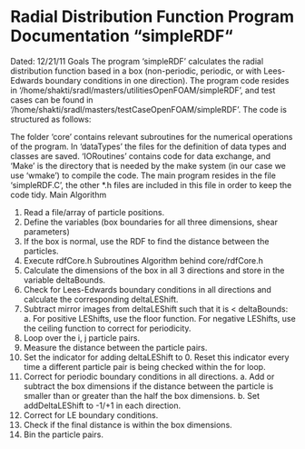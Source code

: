 Radial Distribution Function Program Documentation “simpleRDF“
======================

Dated: 12/21/11
Goals
The program ‘simpleRDF’ calculates the radial distribution function based in a box (non-periodic, periodic, or with Lees-Edwards boundary conditions in one direction). The program code resides in ‘/home/shakti/sradl/masters/utilitiesOpenFOAM/simpleRDF’, and test cases can be found in ‘/home/shakti/sradl/masters/testCaseOpenFOAM/simpleRDF’. The code is structured as follows:
 
The folder ‘core’ contains relevant subroutines for the numerical operations of the program. In ‘dataTypes’ the files for the definition of data types and classes are saved. ‘IORoutines’ contains code for data exchange, and ‘Make’ is the directory that is needed by the make system (in our case we use ‘wmake’) to compile the code.
The main program resides in the file ‘simpleRDF.C’, the other *.h files are included in this file in order to keep the code tidy.
Main Algorithm
1.	Read a file/array of particle positions.
2.	Define the variables (box boundaries for all three dimensions, shear parameters)
3.	If the box is normal, use the RDF to find the distance between the particles.
4.	Execute rdfCore.h
Subroutines
Algorithm behind core/rdfCore.h
1.	Calculate the dimensions of the box in all 3 directions and store in the variable deltaBounds.
2.	Check for Lees-Edwards boundary conditions in all directions and calculate the corresponding deltaLEShift. 
3.	Subtract mirror images from deltaLEShift such that it is < deltaBounds: 
a.	For positive LEShifts, use the floor function. For negative LEShifts, use the ceiling function to correct for periodicity.
4.	Loop over the i, j particle pairs.
5.	Measure the distance between the particle pairs.
6.	Set the indicator for adding deltaLEShift to 0. Reset this indicator every time a different particle pair is being checked within the for loop.
7.	Correct for periodic boundary conditions in all directions.
a.	Add or subtract the box dimensions if the distance between the particle is smaller than or greater than the half the box dimensions.
b.	Set addDeltaLEShift to -1/+1 in each direction.
8.	Correct for LE boundary conditions.
9.	Check if the final distance is within the box dimensions.
10.	Bin the particle pairs. 
